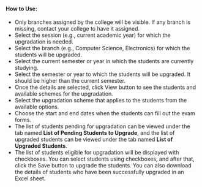 
#### **How to Use:**
 * Only branches assigned by the college will be visible. If any branch is missing, contact your college to have it assigned.
 * Select the session (e.g., current academic year) for which the upgradation is needed.
 * Select the branch (e.g., Computer Science, Electronics) for which the students will be upgraded.
 * Select the current semester or year in which the students are currently studying.
 * Select the semester or year to which the students will be upgraded. It should be higher than the current semester.
 * Once the details are selected, click View button to see the students and available schemes for the upgradation.
 * Select the upgradation scheme that applies to the students from the available options.
 * Choose the start and end dates when the students can fill out the exam forms.
 * The list of students pending for upgradation can be viewed under the tab named **List of Pending Students to Upgrade**, and the list of upgraded students can be viewed under the tab named **List of Upgraded Students**.
 * The list of students eligible for upgradation will be displayed with checkboxes. You can select students using checkboxes, and after that, click the Save button to upgrade the students. You can also download the details of students who have been successfully upgraded in an Excel sheet.